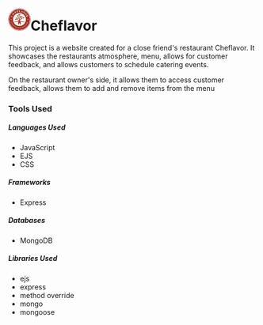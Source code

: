 <h1><img src="./public/images/logo.png" width="45px">Cheflavor</h1>

<p>This project is a website created for a close friend's restaurant Cheflavor.
It showcases the restaurants atmosphere, menu, allows for customer feedback, and allows customers to schedule catering events.

On the restaurant owner's side, it allows them to access customer feedback, allows them to add and remove items from the menu
</p>

<h3>Tools Used</h3>

<h5>Languages Used</h5>
<ul>
    <li>JavaScript</li>
    <li>EJS</li>
    <li>CSS</li>
</ul>

<h5>Frameworks</h5>
<ul>
    <li>Express</li>
</ul>

<h5>Databases</h5>
<ul>
    <li>MongoDB</li>
</ul>

<h5>Libraries Used</h5>
<ul>
    <li>ejs</li>
    <li>express</li>
    <li>method override</li>
    <li>mongo</li>
    <li>mongoose</li>
</ul>
